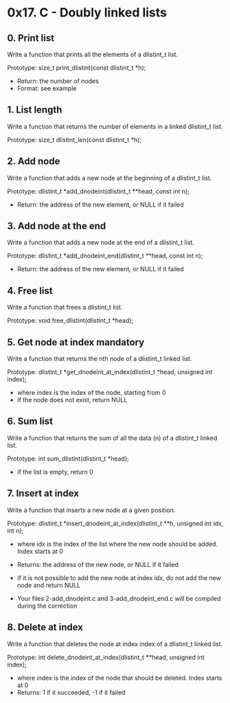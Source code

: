 # 0x17. C - Doubly linked lists

## 0. Print list 

Write a function that prints all the elements of a dlistint_t list.

Prototype: size_t print_dlistint(const dlistint_t *h);
- Return: the number of nodes
- Format: see example

## 1. List length 

Write a function that returns the number of elements in a linked dlistint_t list.

Prototype: size_t dlistint_len(const dlistint_t *h);

##  2. Add node 

Write a function that adds a new node at the beginning of a dlistint_t list.

Prototype: dlistint_t *add_dnodeint(dlistint_t **head, const int n);
- Return: the address of the new element, or NULL if it failed

##  3. Add node at the end 

Write a function that adds a new node at the end of a dlistint_t list.

Prototype: dlistint_t *add_dnodeint_end(dlistint_t **head, const int n);
- Return: the address of the new element, or NULL if it failed

##  4. Free list 

Write a function that frees a dlistint_t list.

Prototype: void free_dlistint(dlistint_t *head);

## 5. Get node at index mandatory

Write a function that returns the nth node of a dlistint_t linked list.

Prototype: dlistint_t *get_dnodeint_at_index(dlistint_t *head, unsigned int index);
- where index is the index of the node, starting from 0
- if the node does not exist, return NULL

##  6. Sum list 

Write a function that returns the sum of all the data (n) of a dlistint_t linked list.

Prototype: int sum_dlistint(dlistint_t *head);
- if the list is empty, return 0

##  7. Insert at index 

Write a function that inserts a new node at a given position.

Prototype: dlistint_t *insert_dnodeint_at_index(dlistint_t **h, unsigned int idx, int n);
- where idx is the index of the list where the new node should be added. Index starts at 0
- Returns: the address of the new node, or NULL if it failed
- if it is not possible to add the new node at index idx, do not add the new node and return NULL

- Your files 2-add_dnodeint.c and 3-add_dnodeint_end.c will be compiled during the correction

##  8. Delete at index 

Write a function that deletes the node at index index of a dlistint_t linked list.

Prototype: int delete_dnodeint_at_index(dlistint_t **head, unsigned int index);
- where index is the index of the node that should be deleted. Index starts at 0
- Returns: 1 if it succeeded, -1 if it failed









